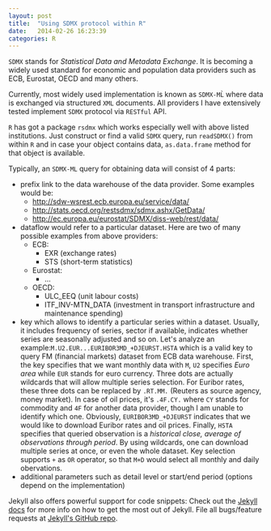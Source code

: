 ```yaml
---
layout: post
title:  "Using SDMX protocol within R"
date:   2014-02-26 16:23:39
categories: R
---
```


`SDMX` stands for *Statistical Data and Metadata Exchange*. It is becoming a widely used standard for economic and population data providers such as ECB, Eurostat, OECD and many others.

Currently, most widely used implementation is known as `SDMX-ML̀` where data is exchanged via structured `XML` documents. All providers I have extensively tested implement `SDMX` protocol via `RESTful` API.

`R` has got a package `rsdmx` which works especially well with above listed institutions. Just construct or find a valid `SDMX` query, run `readSDMX()` from within `R` and in case your object contains data, `as.data.frame` method for that object is available.

Typically, an `SDMX-ML` query for obtaining data will consist of 4 parts:
* prefix link to the data warehouse of the data provider. Some examples would be:
  * http://sdw-wsrest.ecb.europa.eu/service/data/
  * http://stats.oecd.org/restsdmx/sdmx.ashx/GetData/
  * http://ec.europa.eu/eurostat/SDMX/diss-web/rest/data/
* dataflow would refer to a particular dataset. Here are two of many possible examples from above providers:
  * ECB:
    * EXR (exchange rates)
    * STS (short-term statistics)
  * Eurostat:
    * ...
  * OECD:
    * ULC_EEQ (unit labour costs)
    * ITF_INV-MTN_DATA (investment in transport infrastructure and maintenance spending)
* key which allows to identify a particular series within a dataset. Usually, it includes frequency of series, sector if available, indicates whether series are seasonally adjusted and so on. Let's analyze an example:`M.U2.EUR...EURIBOR3MD_+DJEURST.HSTA` which is a valid key to query FM (financial markets) dataset from ECB data warehouse. First, the key specifies that we want monthly data with `M`, `U2` specifies *Euro area* while `EUR` stands for euro currency. Three dots are actually wildcards that will allow multiple series selection. For Euribor rates, these three dots can be replaced by `.RT.MM.` (Reuters as source agency, money market). In case of oil prices, it's `.4F.CY.` where `CY` stands for commodity and `4F` for another data provider, though I am unable to identify which one. Obviously, `EURIBOR3MD_+DJEURST` indicates that we would like to download Euribor rates and oil prices. Finally, `HSTA` specifies that queried observation is a *historical close, average of observations through period*. By using wildcards, one can download multiple series at once, or even the whole dataset. Key selection supports `+` as `OR` operator, so that `M+D` would select all monthly and daily obervations.
* additional parameters such as detail level or start/end period (options depend on the implementation)


Jekyll also offers powerful support for code snippets:
Check out the [Jekyll docs][jekyll] for more info on how to get the most out of Jekyll. File all bugs/feature requests at [Jekyll's GitHub repo][jekyll-gh].

[jekyll-gh]: https://github.com/mojombo/jekyll
[jekyll]:    http://jekyllrb.com
